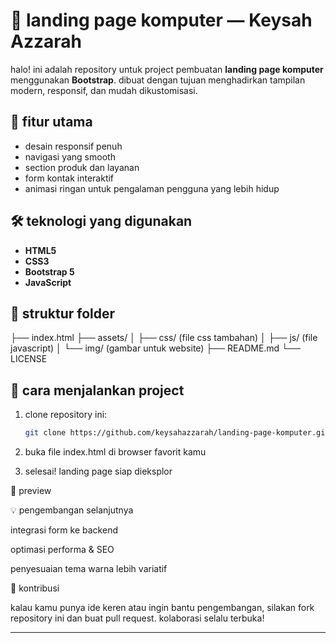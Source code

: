 # 🚀 landing page komputer — Keysah Azzarah  

halo! ini adalah repository untuk project pembuatan **landing page komputer** menggunakan **Bootstrap**. dibuat dengan tujuan menghadirkan tampilan modern, responsif, dan mudah dikustomisasi.  

## 🎯 fitur utama  
- desain responsif penuh  
- navigasi yang smooth  
- section produk dan layanan  
- form kontak interaktif  
- animasi ringan untuk pengalaman pengguna yang lebih hidup  

## 🛠️ teknologi yang digunakan  
- **HTML5**  
- **CSS3**  
- **Bootstrap 5**  
- **JavaScript**  

## 📂 struktur folder

├── index.html
├── assets/
│   ├── css/ (file css tambahan)
│   ├── js/ (file javascript)
│   └── img/ (gambar untuk website)
├── README.md
└── LICENSE

## 🚩 cara menjalankan project  
1. clone repository ini:  
   ```bash
   git clone https://github.com/keysahazzarah/landing-page-komputer.git

2. buka file index.html di browser favorit kamu


3. selesai! landing page siap dieksplor



📸 preview



💡 pengembangan selanjutnya

integrasi form ke backend

optimasi performa & SEO

penyesuaian tema warna lebih variatif


🙌 kontribusi

kalau kamu punya ide keren atau ingin bantu pengembangan, silakan fork repository ini dan buat pull request. kolaborasi selalu terbuka!


---
